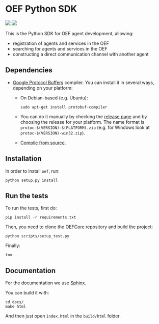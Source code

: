 # OEF Python SDK

![](https://img.shields.io/badge/python-3.5%20%7C%203.6%20%7C%203.7-blue.svg)
![](https://img.shields.io/badge/license-Apache--2.0-lightgrey.svg)

This is the Python SDK for OEF agent development, allowing:

 * registration of agents and services in the OEF
 * searching for agents and services in the OEF
 * constructing a direct communication channel with another agent


## Dependencies

- [Google Protocol Buffers](https://developers.google.com/protocol-buffers/) compiler. You can install it in several  ways, depending on your platform:

  - On Debian-based (e.g. Ubuntu):
        
        sudo apt-get install protobuf-compiler
  - You can do it manually by checking the [release page](https://github.com/protocolbuffers/protobuf/releases) and 
by choosing the release for your platform. The name format is `protoc-$(VERSION)-$(PLATFORM).zip` 
(e.g. for Windows look at `protoc-$(VERSION)-win32.zip`).
  - [Compile from source](https://github.com/protocolbuffers/protobuf/blob/master/src/README.md#c-installation---windows).

    
## Installation
In order to install `oef`, run:

    python setup.py install

## Run the tests

To run the tests, first do: 

    pip install -r requirements.txt
    
Then, you need to clone the [OEFCore](https://github.com/uvue-git/OEFCore) repository and build the project:

    python scripts/setup_test.py
    
Finally:

    tox 

## Documentation

For the documentation we use [Sphinx](http://www.sphinx-doc.org/en/master/).

You can build it with:

    cd docs/
    make html
    
And then just open `index.html` in the `build/html` folder.
